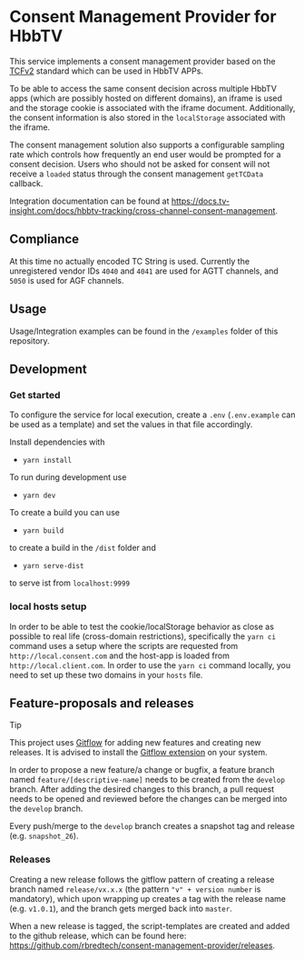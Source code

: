 # Consent Management Provider for HbbTV

This service implements a consent management provider based on the [TCFv2](https://github.com/InteractiveAdvertisingBureau/GDPR-Transparency-and-Consent-Framework/blob/master/TCFv2/IAB%20Tech%20Lab%20-%20CMP%20API%20v2.md) standard which can be used in HbbTV APPs.

To be able to access the same consent decision across multiple HbbTV apps (which are possibly hosted on different domains),
an iframe is used and the storage cookie is associated with the iframe document. Additionally, the consent information is
also stored in the `localStorage` associated with the iframe.

The consent management solution also supports a configurable sampling rate which controls how frequently an end user would
be prompted for a consent decision. Users who should not be asked for consent will not receive a `loaded` status through
the consent management `getTCData` callback.

Integration documentation can be found at https://docs.tv-insight.com/docs/hbbtv-tracking/cross-channel-consent-management.

## Compliance

At this time no actually encoded TC String is used. Currently the unregistered vendor IDs `4040` and `4041` are used for AGTT channels, and `5050` is used for AGF channels.

## Usage

Usage/Integration examples can be found in the `/examples` folder of this repository.

## Development

### Get started

To configure the service for local execution, create a `.env` (`.env.example` can be used as a template) and set the
values in that file accordingly.

Install dependencies with

- `yarn install`

To run during development use

- `yarn dev`

To create a build you can use

- `yarn build`

to create a build in the `/dist` folder and

- `yarn serve-dist`

to serve ist from `localhost:9999`

### local hosts setup

In order to be able to test the cookie/localStorage behavior as close as possible to real life (cross-domain restrictions), specifically
the `yarn ci` command uses a setup where the scripts are requested from `http://local.consent.com` and the host-app is loaded from
`http://local.client.com`. In order to use the `yarn ci` command locally, you need to set up these two domains in your `hosts` file.

## Feature-proposals and releases

> [!TIP]
> This project uses [Gitflow](https://www.atlassian.com/git/tutorials/comparing-workflows/gitflow-workflow)
> for adding new features and creating new releases. It is advised to install the
> [Gitflow extension](https://skoch.github.io/Git-Workflow/) on your system.

In order to propose a new feature/a change or bugfix, a feature branch named `feature/[descriptive-name]`
needs to be created from the `develop` branch. After adding the desired changes to this branch, a pull request
needs to be opened and reviewed before the changes can be merged into the `develop` branch.

Every push/merge to the `develop` branch creates a snapshot tag and release (e.g. `snapshot_26`).

### Releases

Creating a new release follows the gitflow pattern of creating a release branch named `release/vx.x.x`
(the pattern `"v" + version number` is mandatory), which upon wrapping up creates a tag with the release name (e.g. `v1.0.1`),
and the branch gets merged back into `master`.

When a new release is tagged, the script-templates are created and added to the github release, which can be found here:
https://github.com/rbredtech/consent-management-provider/releases.
